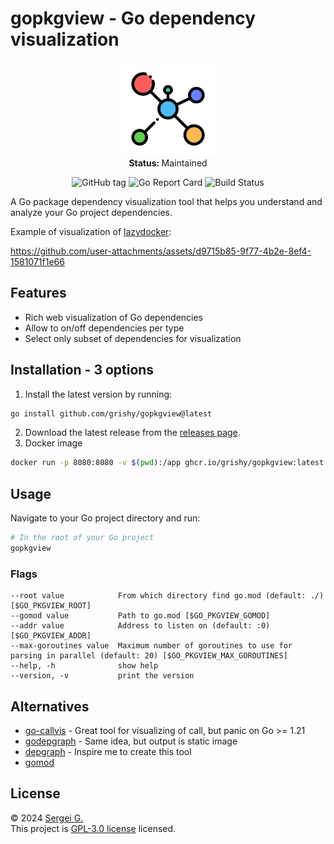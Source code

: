 # gopkgview - Go dependency visualization

<p align="center">
  <img src="./frontend/public/favicon.png" width="150">
   <br />
   <strong>Status: </strong>Maintained
</p>

<p align="center">
  <img src="https://img.shields.io/github/v/tag/grishy/gopkgview" alt="GitHub tag">
  <img src="https://goreportcard.com/badge/github.com/grishy/gopkgview" alt="Go Report Card">
  <img src="https://github.com/grishy/gopkgview/actions/workflows/release.yml/badge.svg" alt="Build Status">

A Go package dependency visualization tool that helps you understand and analyze your Go project dependencies.

Example of visualization of [lazydocker](https://github.com/jesseduffield/lazydocker):

https://github.com/user-attachments/assets/d9715b85-9f77-4b2e-8ef4-1581071f1e66

## Features

- Rich web visualization of Go dependencies
- Allow to on/off dependencies per type
- Select only subset of dependencies for visualization

## Installation - 3 options

1. Install the latest version by running:

```bash
go install github.com/grishy/gopkgview@latest
```

2. Download the latest release from the [releases page](https://github.com/grishy/gopkgview/releases).
3. Docker image

```bash
docker run -p 8080:8080 -v $(pwd):/app ghcr.io/grishy/gopkgview:latest
```

## Usage

Navigate to your Go project directory and run:

```bash
# In the root of your Go project
gopkgview
```

### Flags

```plaintext
--root value            From which directory find go.mod (default: ./) [$GO_PKGVIEW_ROOT]
--gomod value           Path to go.mod [$GO_PKGVIEW_GOMOD]
--addr value            Address to listen on (default: :0) [$GO_PKGVIEW_ADDR]
--max-goroutines value  Maximum number of goroutines to use for parsing in parallel (default: 20) [$GO_PKGVIEW_MAX_GOROUTINES]
--help, -h              show help
--version, -v           print the version
```

## Alternatives

- [go-callvis](https://github.com/ondrajz/go-callvis) - Great tool for visualizing of call, but panic on Go >= 1.21
- [godepgraph](https://github.com/kisielk/godepgraph) - Same idea, but output is static image
- [depgraph](https://github.com/becheran/depgraph) - Inspire me to create this tool
- [gomod](https://github.com/Helcaraxan/gomod)

## License

© 2024 [Sergei G.](https://github.com/grishy)  
This project is [GPL-3.0 license](./LICENSE) licensed.
